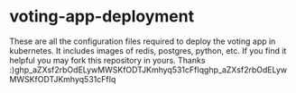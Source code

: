 # voting-app-deployment

These are all the configuration files required to deploy the voting app in kubernetes.
It includes images of redis, postgres, python, etc.
If you find it helpful you may fork this repository in yours.
Thanks :)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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

